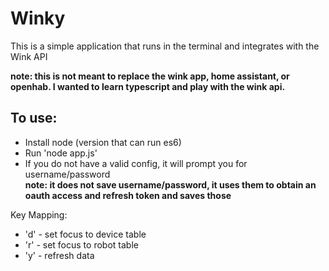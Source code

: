 # Winky

This is a simple application that runs in the terminal and integrates with the Wink API  

**note: this is not meant to replace the wink app, home assistant, or openhab. I wanted to learn typescript and play with the wink api.**  

## To use:
- Install node (version that can run es6)
- Run 'node app.js'
- If you do not have a valid config, it will prompt you for username/password  
  **note: it does not save username/password, it uses them to obtain an oauth access and refresh token and saves those**

Key Mapping:
- 'd' - set focus to device table
- 'r' - set focus to robot table
- 'y' - refresh data